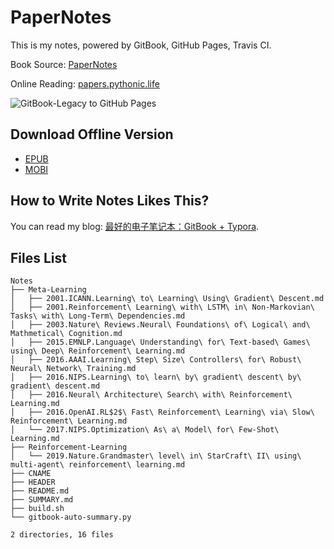 # PaperNotes

This is my notes, powered by GitBook, GitHub Pages, Travis CI.

Book Source: [PaperNotes](https://github.com/the0demiurge/PaperNotes)

Online Reading: [papers.pythonic.life](https://papers.pythonic.life)

![GitBook-Legacy to GitHub Pages](https://github.com/the0demiurge/PaperNotes/workflows/GitBook-Legacy%20to%20GitHub%20Pages/badge.svg)

## Download Offline Version

- [EPUB](https://raw.githubusercontent.com/the0demiurge/PaperNotes/gh-pages/books/PaperNotes.epub)
- [MOBI](https://raw.githubusercontent.com/the0demiurge/PaperNotes/gh-pages/books/PaperNotes.mobi)

## How to Write Notes Likes This?

You can read my blog: [最好的电子笔记本：GitBook + Typora](https://the0demiurge.blogspot.jp/2018/02/gitbooktypora.html).

## Files List


```
Notes
├── Meta-Learning
│   ├── 2001.ICANN.Learning\ to\ Learning\ Using\ Gradient\ Descent.md
│   ├── 2001.Reinforcement\ Learning\ with\ LSTM\ in\ Non-Markovian\ Tasks\ with\ Long-Term\ Dependencies.md
│   ├── 2003.Nature\ Reviews.Neural\ Foundations\ of\ Logical\ and\ Mathmetical\ Cognition.md
│   ├── 2015.EMNLP.Language\ Understanding\ for\ Text-based\ Games\ using\ Deep\ Reinforcement\ Learning.md
│   ├── 2016.AAAI.Learning\ Step\ Size\ Controllers\ for\ Robust\ Neural\ Network\ Training.md
│   ├── 2016.NIPS.Learning\ to\ learn\ by\ gradient\ descent\ by\ gradient\ descent.md
│   ├── 2016.Neural\ Architecture\ Search\ with\ Reinforcement\ Learning.md
│   ├── 2016.OpenAI.RL$2$\ Fast\ Reinforcement\ Learning\ via\ Slow\ Reinforcement\ Learning.md
│   └── 2017.NIPS.Optimization\ As\ a\ Model\ for\ Few-Shot\ Learning.md
├── Reinforcement-Learning
│   └── 2019.Nature.Grandmaster\ level\ in\ StarCraft\ II\ using\ multi-agent\ reinforcement\ learning.md
├── CNAME
├── HEADER
├── README.md
├── SUMMARY.md
├── build.sh
└── gitbook-auto-summary.py

2 directories, 16 files
```

